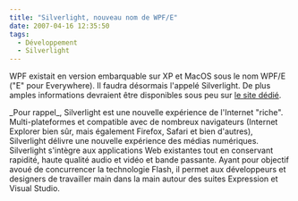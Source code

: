 ```yaml
---
title: "Silverlight, nouveau nom de WPF/E"
date: 2007-04-16 12:35:50
tags:
  - Développement
  - Silverlight
---
```


WPF existait en version embarquable sur XP et MacOS sous le nom WPF/E ("E" pour Everywhere). Il faudra désormais l'appelé Silverlight. De plus amples informations devraient être disponibles sous peu sur [le site dédié](http://www.microsoft.com/silverlight/).

<!-- more -->_Pour rappel_, Silverlight est une nouvelle expérience de l'Internet "riche". Multi-plateformes et compatible avec de nombreux navigateurs (Internet Explorer bien sûr, mais également Firefox, Safari et bien d'autres), Silverlight délivre une nouvelle expérience des médias numériques. Silverlight s'intègre aux applications Web existantes tout en conservant rapidité, haute qualité audio et vidéo et bande passante. Ayant pour objectif avoué de concurrencer la technologie Flash, il permet aux développeurs et designers de travailler main dans la main autour des suites Expression et Visual Studio.